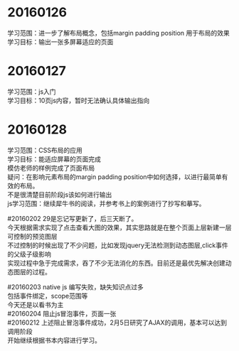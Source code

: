 # 20160126
学习范围：进一步了解布局概念，包括margin padding position 用于布局的效果 <br/>
学习目标：输出一张多屏幕适应的页面 <br>
# 20160127
学习范围：js入门<br/>
学习目标：10页js内容，暂时无法确认具体输出指向 <br>
# 20160128
学习范围：CSS布局的应用<br/>
学习目标：能适应屏幕的页面完成 <br>
模仿老师的样例完成了页面布局 <br>
疑问：在影响元素布局的margin padding position中如何选择，以进行最简单有效的布局。 <br>
      不是很清楚目前阶段js该如何进行输出 <br>
js学习范围：继续犀牛书的阅读，并参考书上的案例进行了抄写和摹写。

#20160202
29是忘记写更新了，后三天断了。<br>
今天根据需求实现了点击查看大图的效果，其实思路就是在整个页面上层新建一层可控制的预览图层<br>
不过控制的时候出现了不少问题，比如发现jquery无法检测到动态图层,click事件的父级子级影响<br>
实现过程中急于完成需求，吞了不少无法消化的东西。目前还是最优先解决创建动态图层的过程。<br>

#20160203
native js 编写失败，缺失知识点过多<br>
包括事件绑定，scope范围等<br>
今天还是以看书为主<br>
#20160204
阻止js冒泡事件，页面一张<br>
#20160212
上述阻止冒泡事件成功，2月5日研究了AJAX的调用，基本可以达到调用阶段<br>
开始继续根据书本内容进行学习。<br>
